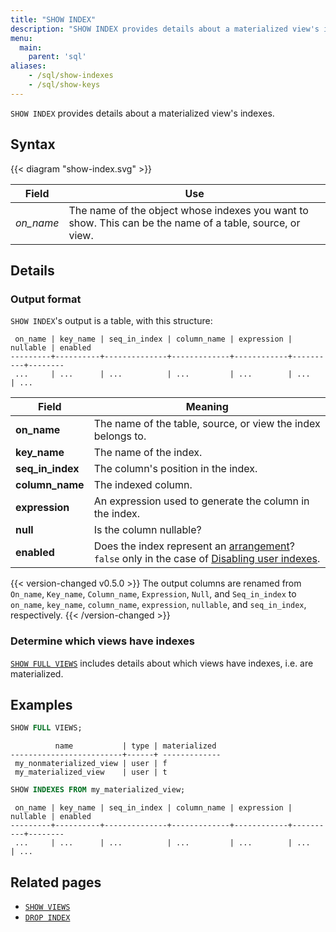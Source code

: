 ```yaml
---
title: "SHOW INDEX"
description: "SHOW INDEX provides details about a materialized view's indexes"
menu:
  main:
    parent: 'sql'
aliases:
    - /sql/show-indexes
    - /sql/show-keys
---
```


`SHOW INDEX` provides details about a materialized view's indexes.

## Syntax

{{< diagram "show-index.svg" >}}

Field | Use
------|-----
_on&lowbar;name_ | The name of the object whose indexes you want to show. This can be the name of a table, source, or view.

## Details

### Output format

`SHOW INDEX`'s output is a table, with this structure:

```nofmt
 on_name | key_name | seq_in_index | column_name | expression | nullable | enabled
---------+----------+--------------+-------------+------------+----------+--------
 ...     | ...      | ...          | ...         | ...        | ...      | ...
```

Field | Meaning
------|--------
**on_name** | The name of the table, source, or view the index belongs to.
**key_name** | The name of the index.
**seq_in_index** | The column's position in the index.
**column_name** | The indexed column.
**expression** | An expression used to generate the column in the index.
**null** | Is the column nullable?
**enabled** | Does the index represent an [arrangement](/overview/arrangements/)? `false` only in the case of [Disabling user indexes](/cli/#disable-user-indexes).

{{< version-changed v0.5.0 >}}
The output columns are renamed from `On_name`, `Key_name`, `Column_name`,
`Expression`, `Null`, and `Seq_in_index` to `on_name`, `key_name`,
`column_name`, `expression`, `nullable`, and `seq_in_index`, respectively.
{{< /version-changed >}}

### Determine which views have indexes

[`SHOW FULL VIEWS`](../show-views/#show-details-about-views) includes details about which views have indexes, i.e. are materialized.

## Examples

```sql
SHOW FULL VIEWS;
```
```nofmt
          name           | type | materialized
-------------------------+------+ -------------
 my_nonmaterialized_view | user | f
 my_materialized_view    | user | t
```
```sql
SHOW INDEXES FROM my_materialized_view;
```
```nofmt
 on_name | key_name | seq_in_index | column_name | expression | nullable | enabled
---------+----------+--------------+-------------+------------+----------+--------
 ...     | ...      | ...          | ...         | ...        | ...      | ...
```

## Related pages

- [`SHOW VIEWS`](../show-views)
- [`DROP INDEX`](../drop-index)
